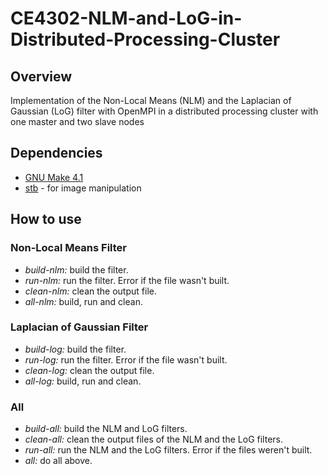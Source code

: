 # **CE4302-NLM-and-LoG-in-Distributed-Processing-Cluster**

## **Overview**
Implementation of the Non-Local Means (NLM) and the Laplacian of Gaussian (LoG) filter with OpenMPI in a distributed processing cluster with one master and two slave nodes

## **Dependencies**
* [GNU Make 4.1](https://www.gnu.org/software/make/)
* [stb](https://github.com/nothings/stb) - for image manipulation


## **How to use**
### **Non-Local Means Filter**
* *build-nlm:* build the filter.
* *run-nlm:* run the filter. Error if the file wasn't built.
* *clean-nlm:* clean the output file.
* *all-nlm:* build, run and clean.

### **Laplacian of Gaussian Filter**
* *build-log:* build the filter.
* *run-log:* run the filter. Error if the file wasn't built.
* *clean-log:* clean the output file.
* *all-log:* build, run and clean.

### **All**
* *build-all:* build the NLM and LoG filters.
* *clean-all:* clean the output files of the NLM and the LoG filters.
* *run-all:* run the NLM and the LoG filters. Error if the files weren't built.
* *all:* do all above.
